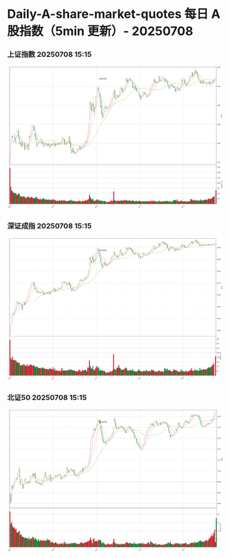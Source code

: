 
# Daily-A-share-market-quotes 每日 A 股指数（5min 更新）- 20250708

### 上证指数 20250708 15:15
![](./fig/2025/7/20250708-sh000001.png)

### 深证成指 20250708 15:15
![](./fig/2025/7/20250708-sz399001.png)

### 北证50 20250708 15:15
![](./fig/2025/7/20250708-bj899050.png)
